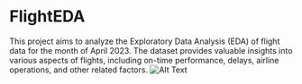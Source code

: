 # FlightEDA
This project aims to analyze the Exploratory Data Analysis (EDA) of flight data for the month of April 2023. The dataset provides valuable insights into various aspects of flights, including on-time performance, delays, airline operations, and other related factors. 
![Alt Text](https://github.com/okazaki0/FlightEDA/blob/main/GifPre.gif)
